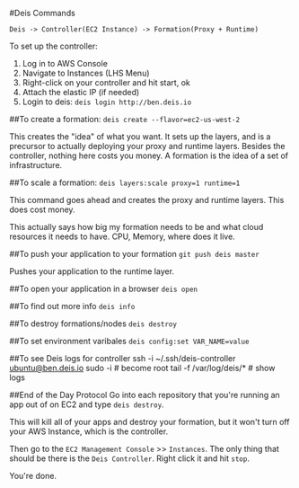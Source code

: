 #Deis Commands

	Deis -> Controller(EC2 Instance) -> Formation(Proxy + Runtime)

To set up the controller:

1. Log in to AWS Console
2. Navigate to Instances (LHS Menu)
3. Right-click on your controller and hit start, ok
4. Attach the elastic IP (if needed)
5. Login to deis: `deis login http://ben.deis.io`

##To create a formation:
`deis create --flavor=ec2-us-west-2`

This creates the "idea" of what you want. It sets up the layers, and is a precursor to actually deploying your proxy and runtime layers. Besides the controller, nothing here costs you money. A formation is the idea of a set of infrastructure.

##To scale a formation:
`deis layers:scale proxy=1 runtime=1`

This command goes ahead and creates the proxy and runtime layers. This does cost money.

This actually says how big my formation needs to be and what cloud resources it needs to have. CPU, Memory, where does it live. 

##To push your application to your formation
`git push deis master`

Pushes your application to the runtime layer. 

##To open your application in a browser
`deis open`

##To find out more info
`deis info`

##To destroy formations/nodes
`deis destroy`

##To set environment varibales
`deis config:set VAR_NAME=value`

##To see Deis logs for controller
	ssh -i ~/.ssh/deis-controller ubuntu@ben.deis.io
	sudo -i                  # become root
	tail -f /var/log/deis/*  # show logs


##End of the Day Protocol
Go into each repository that you're running an app out of on EC2 and type `deis destroy`.

This will kill all of your apps and destroy your formation, but it won't turn off your AWS Instance, which is the controller.

Then go to the `EC2 Management Console` >> `Instances`. The only thing that should be there is the `Deis Controller`. Right click it and hit `stop`.

You're done.



